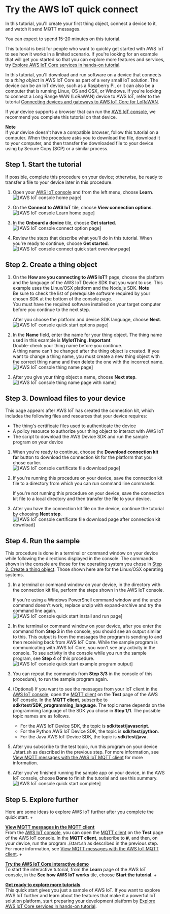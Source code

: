 # Try the AWS IoT quick connect<a name="iot-quick-start"></a>

In this tutorial, you'll create your first thing object, connect a device to it, and watch it send MQTT messages\. 

You can expect to spend 15\-20 minutes on this tutorial\.

This tutorial is best for people who want to quickly get started with AWS IoT to see how it works in a limited scenario\. If you're looking for an example that will get you started so that you can explore more features and services, try [Explore AWS IoT Core services in hands\-on tutorial](iot-gs-first-thing.md)\.

In this tutorial, you'll download and run software on a device that connects to a *thing object* in AWS IoT Core as part of a very small IoT solution\. The device can be an IoT device, such as a Raspberry Pi, or it can also be a computer that is running Linux, OS and OSX, or Windows\. If you're looking to connect a Long Range WAN \(LoRaWAN\) device to AWS IoT, refer to the tutorial [Connecting devices and gateways to AWS IoT Core for LoRaWAN](connect-iot-lorawan.md)\.

If your device supports a browser that can run the [AWS IoT console](https://console.aws.amazon.com/iot/home), we recommend you complete this tutorial on that device\.

**Note**  
If your device doesn't have a compatible browser, follow this tutorial on a computer\. When the procedure asks you to download the file, download it to your computer, and then transfer the downloaded file to your device using by Secure Copy \(SCP\) or a similar process\.

## Step 1\. Start the tutorial<a name="iot-quick-start-connect"></a>

If possible, complete this procedure on your device; otherwise, be ready to transfer a file to your device later in this procedure\.

1. Open your [AWS IoT console](https://console.aws.amazon.com/iot/home) and from the left menu, choose **Learn**\.  
![\[AWS IoT console home page\]](http://docs.aws.amazon.com/iot/latest/developerguide/images/aws-iot-home.png)

1. On the **Connect to AWS IoT** tile, choose **View connection options**\.  
![\[AWS IoT console Learn home page\]](http://docs.aws.amazon.com/iot/latest/developerguide/images/aws-iot-learn-home.png)

1. In the **Onboard a device** tile, choose **Get started**\.  
![\[AWS IoT console connect option page\]](http://docs.aws.amazon.com/iot/latest/developerguide/images/aws-iot-learn-connect.png)

1. Review the steps that describe what you'll do in this tutorial\. When you're ready to continue, choose **Get started**\.  
![\[AWS IoT console connect quick start overview page\]](http://docs.aws.amazon.com/iot/latest/developerguide/images/aws-iot-learn-connect-overview.png)

## Step 2\. Create a thing object<a name="iot-quick-start-configure"></a>

1. On the **How are you connecting to AWS IoT?** page, choose the platform and the language of the AWS IoT Device SDK that you want to use\. This example uses the Linux/OSX platform and the Node\.js SDK\.
**Note**  
Be sure to check the list of prerequisite software required by your chosen SDK at the bottom of the console page\.  
You must have the required software installed on your target computer before you continue to the next step\.

   After you choose the platform and device SDK language, choose **Next**\.  
![\[AWS IoT console quick start options page\]](http://docs.aws.amazon.com/iot/latest/developerguide/images/aws-iot-learn-connect-options.png)

1. In the **Name** field, enter the name for your thing object\. The thing name used in this example is **MyIotThing**\.
**Important**  
Double\-check your thing name before you continue\.  
A thing name can't be changed after the thing object is created\. If you want to change a thing name, you must create a new thing object with the correct thing name and then delete the one with the incorrect name\.  
![\[AWS IoT console thing name page\]](http://docs.aws.amazon.com/iot/latest/developerguide/images/aws-iot-learn-connect-thing-1.png)

1. After you give your thing object a name, choose **Next step**\.  
![\[AWS IoT console thing name page with name\]](http://docs.aws.amazon.com/iot/latest/developerguide/images/aws-iot-learn-connect-thing-1-named.png)

## Step 3\. Download files to your device<a name="iot-quick-start-name"></a>

This page appears after AWS IoT has created the connection kit, which includes the following files and resources that your device requires:
+ The thing's certificate files used to authenticate the device
+ A policy resource to authorize your thing object to interact with AWS IoT
+ The script to download the AWS Device SDK and run the sample program on your device

1. When you're ready to continue, choose the **Download connection kit for** button to download the connection kit for the platform that you chose earlier\.  
![\[AWS IoT console certificate file download page\]](http://docs.aws.amazon.com/iot/latest/developerguide/images/aws-iot-learn-connect-thing-2-before.png)

1. If you're running this procedure on your device, save the connection kit file to a directory from which you can run command line commands\.

   If you're not running this procedure on your device, save the connection kit file to a local directory and then transfer the file to your device\.

1. After you have the connection kit file on the device, continue the tutorial by choosing **Next step**\.  
![\[AWS IoT console certificate file download page after connection kit download\]](http://docs.aws.amazon.com/iot/latest/developerguide/images/aws-iot-learn-connect-thing-2-after.png)

## Step 4\. Run the sample<a name="iot-quick-start-install-run"></a>

This procedure is done in a terminal or command window on your device while following the directions displayed in the console\. The commands shown in the console are those for the operating system you chose in [Step 2\. Create a thing object](#iot-quick-start-configure)\. Those shown here are for the Linux/OSX operating systems\. 

1. In a terminal or command window on your device, in the directory with the connection kit file, perform the steps shown in the AWS IoT console\.

   If you're using a Windows PowerShell command window and the unzip command doesn't work, replace unzip with expand\-archive and try the command line again\.   
![\[AWS IoT console quick start install and run page\]](http://docs.aws.amazon.com/iot/latest/developerguide/images/aws-iot-learn-connect-thing-3.png)

1. In the terminal or command window on your device, after you enter the command from **Step 3** in the console, you should see an output similar to this\. This output is from the messages the program is sending to and then receiving back from AWS IoT Core\. While the sample program is communicating with AWS IoT Core, you won't see any activity in the console\. To see activity in the console while you run the sample program, see **Step 4** of this procedure\.  
![\[AWS IoT console quick start example program output\]](http://docs.aws.amazon.com/iot/latest/developerguide/images/aws-iot-learn-connect-console-output.png)

1. You can repeat the commands from **Step 3/3** in the console of this procedure\), to run the sample program again\.

1. \(Optional\) If you want to see the messages from your IoT client in the [AWS IoT console](https://console.aws.amazon.com/iot/home), open the [MQTT client](https://console.aws.amazon.com/iot/home#/test) on the **Test** page of the AWS IoT console\. In the **MQTT client**, subscribe to **sdk/test/SDK\_programming\_language**\. The topic name depends on the programming language of the SDK you chose in **Step 1/1**\. The possible topic names are as follows\.
   + For the AWS IoT Device SDK, the topic is **sdk/test/javascript**\.
   + For the Python AWS IoT Device SDK, the topic is **sdk/test/python**\.
   + For the Java AWS IoT Device SDK, the topic is **sdk/test/java**\.

1.  After you subscribe to the test topic, run this program on your device \./start\.sh as described in the previous step\. For more information, see [View MQTT messages with the AWS IoT MQTT client](view-mqtt-messages.md) for more information\.

1. After you've finished running the sample app on your device, in the AWS IoT console, choose **Done** to finish the tutorial and see this summary\.  
![\[AWS IoT console quick start complete\]](http://docs.aws.amazon.com/iot/latest/developerguide/images/aws-iot-learn-connect-complete.png)

## Step 5\. Explore further<a name="iot-quick-start-test"></a>

Here are some ideas to explore AWS IoT further after you complete the quick start\.
+ 

**[View MQTT messages in the MQTT client](https://console.aws.amazon.com/iot/home#/test)**  
From the [AWS IoT console](https://console.aws.amazon.com/iot/home), you can open the [MQTT client](https://console.aws.amazon.com/iot/home#/test) on the **Test** page of the AWS IoT console\. In the **MQTT client**, subscribe to **\#**, and then, on your device, run the program \./start\.sh as described in the previous step\. For more information, see [View MQTT messages with the AWS IoT MQTT client](view-mqtt-messages.md)\.
+ 

**[Try the AWS IoT Core interactive demo](interactive-demo.md)**  
To start the interactive tutorial, from the **Learn** page of the AWS IoT console, in the **See how AWS IoT works** tile, choose **Start the tutorial**\.
+ 

**[Get ready to explore more tutorials](iot-gs-first-thing.md)**  
This quick start gives you just a sample of AWS IoT\. If you want to explore AWS IoT further and learn about the features that make it a powerful IoT solution platform, start preparing your development platform by [Explore AWS IoT Core services in hands\-on tutorial](iot-gs-first-thing.md)\.